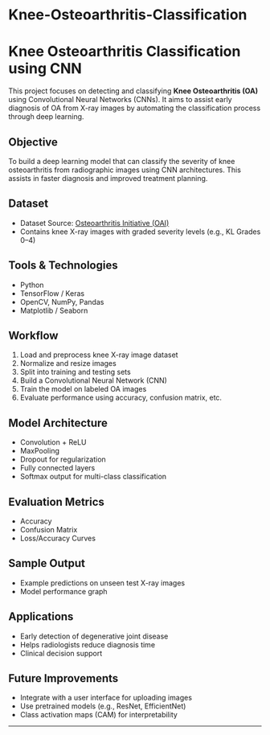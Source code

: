 # Knee-Osteoarthritis-Classification
# Knee Osteoarthritis Classification using CNN

This project focuses on detecting and classifying **Knee Osteoarthritis (OA)** using Convolutional Neural Networks (CNNs). It aims to assist early diagnosis of OA from X-ray images by automating the classification process through deep learning.

## Objective

To build a deep learning model that can classify the severity of knee osteoarthritis from radiographic images using CNN architectures. This assists in faster diagnosis and improved treatment planning.

## Dataset

- Dataset Source: [Osteoarthritis Initiative (OAI)](https://nda.nih.gov/oai/)
- Contains knee X-ray images with graded severity levels (e.g., KL Grades 0–4)

## Tools & Technologies

- Python
- TensorFlow / Keras
- OpenCV, NumPy, Pandas
- Matplotlib / Seaborn

## Workflow

1. Load and preprocess knee X-ray image dataset
2. Normalize and resize images
3. Split into training and testing sets
4. Build a Convolutional Neural Network (CNN)
5. Train the model on labeled OA images
6. Evaluate performance using accuracy, confusion matrix, etc.

## Model Architecture

- Convolution + ReLU
- MaxPooling
- Dropout for regularization
- Fully connected layers
- Softmax output for multi-class classification

## Evaluation Metrics

- Accuracy
- Confusion Matrix
- Loss/Accuracy Curves

## Sample Output

- Example predictions on unseen test X-ray images
- Model performance graph

## Applications

- Early detection of degenerative joint disease
- Helps radiologists reduce diagnosis time
- Clinical decision support

## Future Improvements

- Integrate with a user interface for uploading images
- Use pretrained models (e.g., ResNet, EfficientNet)
- Class activation maps (CAM) for interpretability

---

